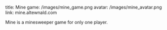 title: Mine
game: /images/mine_game.png
avatar: /images/mine_avatar.png
link: mine.altewnald.com

Mine is a minesweeper game for only one player.

